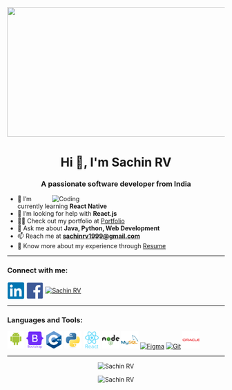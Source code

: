 <div align="center">
  <img src="https://media.giphy.com/media/dWesBcTLavkZuG35MI/giphy.gif" width="600" height="300"/>
</div>
<h1 align="center">Hi 👋, I'm Sachin RV</h1>
<h3 align="center">A passionate software developer from India</h3>

<img align="right" alt="Coding" width="400" src="https://camo.githubusercontent.com/cae12fddd9d6982901d82580bdf321d81fb299141098ca1c2d4891870827bf17/68747470733a2f2f6d69726f2e6d656469756d2e636f6d2f6d61782f313336302f302a37513379765349765f7430696f4a2d5a2e676966">

- 🌱 I’m currently learning **React Native**
- 🤝 I’m looking for help with **React.js**
- 👨‍💻 Check out my portfolio at [Portfolio](https://sachinrv-portfolio.netlify.app/)
- 💬 Ask me about **Java, Python, Web Development**
- 📫 Reach me at **sachinrv1999@gmail.com**
- 📄 Know more about my experience through [Resume](https://drive.google.com/file/d/15A6cX_Jh7tGHWqV2VYbBg_shhwQrf8AX/view?usp=sharing)

---

<h3 align="left">Connect with me:</h3>
<p align="left">
<a href="https://www.linkedin.com/in/sachrv" target="_blank"><img align="center" src="https://raw.githubusercontent.com/devicons/devicon/master/icons/linkedin/linkedin-original.svg" alt="Sachin RV" height="40" width="40" /></a>
<a href="https://www.facebook.com/sachin.rv.792" target="_blank"><img align="center" src="https://raw.githubusercontent.com/devicons/devicon/master/icons/facebook/facebook-original.svg" alt="Sachin RV" height="40" width="40" /></a>
<a href="https://www.instagram.com/iamsachinrv" target="_blank"><img align="center" src="https://raw.githubusercontent.com/devicons/devicon/master/icons/instagram/instagram-original.svg" alt="Sachin RV" height="40" width="40" /></a>
</p>

---

<h3 align="left">Languages and Tools:</h3>
<p align="left">
  <a href="https://developer.android.com" target="_blank"><img src="https://raw.githubusercontent.com/devicons/devicon/master/icons/android/android-original-wordmark.svg" alt="Android" width="40" height="40"/></a>
  <a href="https://getbootstrap.com" target="_blank"><img src="https://raw.githubusercontent.com/devicons/devicon/master/icons/bootstrap/bootstrap-plain-wordmark.svg" alt="Bootstrap" width="40" height="40"/></a>
  <a href="https://www.w3schools.com/cpp/" target="_blank"><img src="https://raw.githubusercontent.com/devicons/devicon/master/icons/cplusplus/cplusplus-original.svg" alt="C++" width="40" height="40"/></a>
  <a href="https://www.python.org" target="_blank"><img src="https://raw.githubusercontent.com/devicons/devicon/master/icons/python/python-original.svg" alt="Python" width="40" height="40"/></a>
  <a href="https://reactjs.org/" target="_blank"><img src="https://raw.githubusercontent.com/devicons/devicon/master/icons/react/react-original-wordmark.svg" alt="React" width="40" height="40"/></a>
  <a href="https://nodejs.org" target="_blank"><img src="https://raw.githubusercontent.com/devicons/devicon/master/icons/nodejs/nodejs-original-wordmark.svg" alt="Node.js" width="40" height="40"/></a>
  <a href="https://www.mysql.com/" target="_blank"><img src="https://raw.githubusercontent.com/devicons/devicon/master/icons/mysql/mysql-original-wordmark.svg" alt="MySQL" width="40" height="40"/></a>
  <a href="https://www.figma.com/" target="_blank"><img src="https://www.vectorlogo.zone/logos/figma/figma-icon.svg" alt="Figma" width="40" height="40"/></a>
  <a href="https://git-scm.com/" target="_blank"><img src="https://www.vectorlogo.zone/logos/git-scm/git-scm-icon.svg" alt="Git" width="40" height="40"/></a>
  <a href="https://www.oracle.com/" target="_blank"><img src="https://raw.githubusercontent.com/devicons/devicon/master/icons/oracle/oracle-original.svg" alt="Oracle" width="40" height="40"/></a>
</p>

---

<p align="center">
  <img src="https://github-readme-stats.vercel.app/api/top-langs?username=sachinrv18&show_icons=true&locale=en&layout=compact" alt="Sachin RV" />
</p>

<p align="center">
  <img src="https://github-readme-streak-stats.herokuapp.com/?user=sachinrv18" alt="Sachin RV" />
</p>
